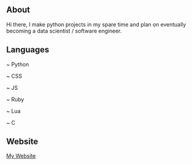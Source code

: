 About
-----------
Hi there, I make python projects in my spare time and plan on eventually becoming a data scientist / software engineer.

Languages 
----------
~ Python

~ CSS

~ JS

~ Ruby

~ Lua

~ C


Website
----------
[My Website](https://euanbaldw.in)
